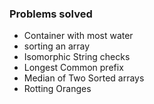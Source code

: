 ### Problems solved 

* Container with most water
* sorting an array
* Isomorphic String checks
* Longest Common prefix
* Median of Two Sorted arrays
* Rotting Oranges 
